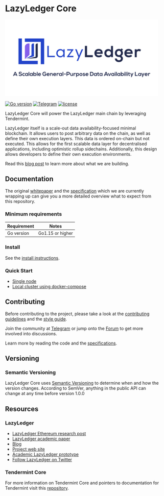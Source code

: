 # LazyLedger Core

<!-- markdownlint-disable -->
<img src="docs/lazyledger-banner.png" width="500">
<!-- markdownlint-enable -->

[![Go version](https://img.shields.io/badge/go-1.1-blue.svg)](https://github.com/moovweb/gvm)
[![Telegram](https://img.shields.io/discord/669268347736686612.svg)](https://medium.com/lazyledger)
[![license](https://img.shields.io/github/license/tendermint/tendermint.svg)](https://github.com/lazyledger/lazyledger-core/blob/master/LICENSE)

LazyLedger Core will power the LazyLedger main chain by leveraging Tendermint.

LazyLedger itself is a scale-out data availability-focused minimal blockchain.
It allows users to post arbitrary data on the chain, as well as define their own execution layers.
This data is ordered on-chain but not executed. This allows for the first scalable data layer for
decentralised applications, including optimistic rollup sidechains. Additionally, this design allows developers to
define their own execution environments.

Read this [blog post](https://medium.com/lazyledger/lazyledger-a-scalable-general-purpose-data-availability-layer-for-trust-minimized-sidechains-and-82d901963de9)
to learn more about what we are building.

## Documentation

The original [whitepaper](https://arxiv.org/abs/1905.09274) and the
[specification](https://github.com/LazyLedger/lazyledger-specs) which we are currently wrapping up can give you
a more detailed overview what to expect from this repository.

### Minimum requirements

| Requirement | Notes            |
|-------------|------------------|
| Go version  | Go1.15 or higher |

### Install

See the [install instructions](/docs/introduction/install.md).

### Quick Start

- [Single node](/docs/introduction/quick-start.md)
- [Local cluster using docker-compose](/docs/networks/docker-compose.md)

## Contributing

Before contributing to the project, please take a look at the [contributing guidelines](CONTRIBUTING.md)
and the [style guide](STYLE_GUIDE.md).

Join the community at [Telegram](https://t.me/lazyledgerchat) or jump onto the [Forum](https://talk.lazyledger.io/)
to get more involved into discussions.

Learn more by reading the code and the
[specifications](https://github.com/LazyLedger/lazyledger-specs).

## Versioning

### Semantic Versioning

LazyLedger Core uses [Semantic Versioning](http://semver.org/) to determine when and how the version changes.
According to SemVer, anything in the public API can change at any time before version 1.0.0

## Resources

### LazyLedger

- [LazyLedger Ethereum research post](https://ethresear.ch/t/a-data-availability-blockchain-with-sub-linear-full-block-validation/5503)
- [LazyLedger academic paper](https://arxiv.org/abs/1905.09274)
- [Blog](https://medium.com/lazyledger)
- [Project web site](https://lazyledger.io/)
- [Academic LazyLedger prototype](https://github.com/LazyLedger/lazyledger-prototype)
- [Follow LazyLedger on Twitter](https://twitter.com/lazyledger_io)

### Tendermint Core

For more information on Tendermint Core and pointers to documentation for Tendermint visit
this [repository](https://github.com/tendermint/tendermint).
